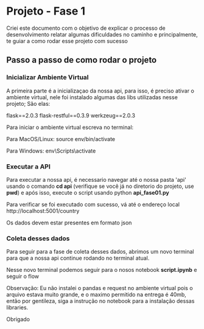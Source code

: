 # Projeto - Fase 1

Criei este documento com o objetivo de explicar o processo de desenvolvimento relatar algumas dificuldades no caminho e principalmente, te guiar a como rodar esse projeto com sucesso

## Passo a passo de como rodar o projeto

### Inicializar Ambiente Virtual

A primeira parte é a inicializaçao da nossa api, para isso, é preciso ativar o ambiente virtual, nele foi instalado algumas das libs utilizadas nesse projeto; São elas:

flask==2.0.3
flask-restful==0.3.9
werkzeug==2.0.3

Para iniciar o ambiente virtual escreva no terminal:

Para MacOS/Linux:
source env/bin/activate

Para Windows:
env\Scripts\activate

### Executar a API

Para executar a nossa api, é necessario navegar até o nossa pasta 'api' usando o comando **cd api** (verifique se você já no diretorio do projeto, use **pwd**) e após isso, execute o script usando python **api_fase01.py**

Para verificar se foi executado com sucesso, vá até o endereço local http://localhost:5001/country

Os dados devem estar presentes em formato json

### Coleta desses dados

Para seguir para a fase de coleta desses dados, abrimos um novo terminal para que a nossa api continue rodando no terminal atual.

Nesse novo terminal podemos seguir para o nosos notebook **script.ipynb** e seguir o flow

Observação: Eu não instalei o pandas e request no ambiente virtual pois o arquivo estava muito grande, e o maximo permitido na entrega é 40mb, então por gentileza, siga a instrução no notebook para a instalação dessas libraries.

Obrigado
